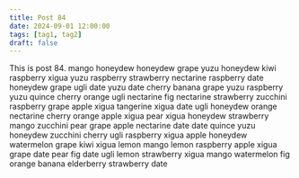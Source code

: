 ```yaml
---
title: Post 84
date: 2024-09-01 12:00:00
tags: [tag1, tag2]
draft: false
---
```

This is post 84.
mango
honeydew
honeydew
grape
yuzu
honeydew
kiwi
raspberry
xigua
yuzu
raspberry
strawberry
nectarine
raspberry
date
honeydew
grape
ugli
date
yuzu
date
cherry
banana
grape
yuzu
raspberry
yuzu
quince
cherry
orange
ugli
nectarine
fig
nectarine
strawberry
zucchini
raspberry
grape
apple
xigua
tangerine
xigua
date
ugli
honeydew
orange
nectarine
cherry
orange
apple
xigua
pear
xigua
honeydew
strawberry
mango
zucchini
pear
grape
apple
nectarine
date
date
quince
yuzu
honeydew
zucchini
cherry
ugli
raspberry
xigua
apple
honeydew
watermelon
grape
kiwi
xigua
lemon
mango
lemon
raspberry
apple
xigua
grape
date
pear
fig
date
ugli
lemon
strawberry
xigua
mango
watermelon
fig
orange
banana
elderberry
strawberry
date
